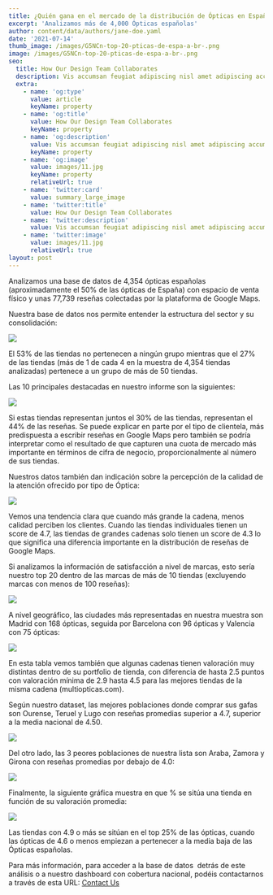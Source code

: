 ```yaml
---
title: ¿Quién gana en el mercado de la distribución de Ópticas en España?
excerpt: 'Analizamos más de 4,000 Ópticas españolas'
author: content/data/authors/jane-doe.yaml
date: '2021-07-14'
thumb_image: /images/G5NCn-top-20-pticas-de-espa-a-br-.png
image: /images/G5NCn-top-20-pticas-de-espa-a-br-.png
seo:
  title: How Our Design Team Collaborates
  description: Vis accumsan feugiat adipiscing nisl amet adipiscing accumsan.
  extra:
    - name: 'og:type'
      value: article
      keyName: property
    - name: 'og:title'
      value: How Our Design Team Collaborates
      keyName: property
    - name: 'og:description'
      value: Vis accumsan feugiat adipiscing nisl amet adipiscing accumsan.
      keyName: property
    - name: 'og:image'
      value: images/11.jpg
      keyName: property
      relativeUrl: true
    - name: 'twitter:card'
      value: summary_large_image
    - name: 'twitter:title'
      value: How Our Design Team Collaborates
    - name: 'twitter:description'
      value: Vis accumsan feugiat adipiscing nisl amet adipiscing accumsan.
    - name: 'twitter:image'
      value: images/11.jpg
      relativeUrl: true
layout: post
---
```

Analizamos una base de datos de 4,354 ópticas españolas (aproximadamente el 50% de las ópticas de España) con espacio de venta físico y unas 77,739 reseñas colectadas por la plataforma de Google Maps.

Nuestra base de datos nos permite entender la estructura del sector y su consolidación:

![](https://lh3.googleusercontent.com/7umQTUhCXJqbhPYpgEdVCj9XhMm9upcPVd40q8ihk2DUrbGrpbluimyj-\_hdS0eLHdnk3sc7S67gZfAw3mxpb1-3Zb9Ql10g1kMoOfp4DUBOCcW8X9Mt0mJMQTlo93WvyJbUw14F)

El 53% de las tiendas no pertenecen a ningún grupo mientras que el 27% de las tiendas (más de 1 de cada 4 en la muestra de 4,354 tiendas analizadas) pertenece a un grupo de más de 50 tiendas.

Las 10 principales destacadas en nuestro informe son la siguientes:

![](https://lh6.googleusercontent.com/Wf5ZhnzoYug8W7ifMj5UIRwwGTSnkp6ll8LSe5JYtW_VLQRmm-s5q3sB0rirglZpbEH55FoC490cz-O4gCBrF1pXsgXOCVbyiHO0IB7JAHMO50wrTSw9UIkzTiCrs8TG0BR44sy8)

Si estas tiendas representan juntos el 30% de las tiendas, representan el 44% de las reseñas. Se puede explicar en parte por el tipo de clientela, más predispuesta a escribir reseñas en Google Maps pero también se podría interpretar como el resultado de que capturen una cuota de mercado más importante en términos de cifra de negocio, proporcionalmente al número de sus tiendas.

Nuestros datos también dan indicación sobre la percepción de la calidad de la atención ofrecido por tipo de Óptica:

![](https://lh5.googleusercontent.com/9ToIoa9M9yJK5cjKRgU057LhavhqDQkSsSAAyImMFToRnrH5MCeOjNtqVqnABwiL3Tmt16JwiPkRBiwWwWMEyHt1MaMeDclikYu-zmAVveBEm3zR2gxLYMC8IvpofNJNglaYxYAI)

Vemos una tendencia clara que cuando más grande la cadena, menos calidad perciben los clientes. Cuando las tiendas individuales tienen un score de 4.7, las tiendas de grandes cadenas solo tienen un score de 4.3 lo que significa una diferencia importante en la distribución de reseñas de Google Maps.

Si analizamos la información de satisfacción a nivel de marcas, esto sería nuestro top 20 dentro de las marcas de más de 10 tiendas (excluyendo marcas con menos de 100 reseñas):

![](https://lh4.googleusercontent.com/zjbca6AbYrCe6ekF586qVIT0Cx0WjkKw5reKmlvC\_3uXdHDaW2eWHg7Cluy4YQ-MZntoO2rhRvKbKUMhhG09nTYOp5P0wcoBO-ChZsrgbafnjmKO1t6royBy3qTsIXvUV1n12Ktz)

A nivel geográfico, las ciudades más representadas en nuestra muestra son Madrid con 168 ópticas, seguida por Barcelona con 96 ópticas y Valencia con 75 ópticas:

![](https://lh5.googleusercontent.com/3AQVoT59L_DjxX5JGF_bcvS0QPa1DnC0CS-2STYMIHB7gP2f7Y-Si7CdyJb3OZU8KAjSdifRcVLDBzS5QAN7e1AmM29Z68Sh7qQTlnT7tNNmbP9LjvjCCl2e7nO9RAkJh5NBU99w)

En esta tabla vemos también que algunas cadenas tienen valoración muy distintas dentro de su portfolio de tienda, con diferencia de hasta 2.5 puntos con valoración mínima de 2.9 hasta 4.5 para las mejores tiendas de la misma cadena (multiopticas.com).

Según nuestro dataset, las mejores poblaciones donde comprar sus gafas son Ourense, Teruel y Lugo con reseñas promedias superior a 4.7, superior a la media nacional de 4.50.

![](https://lh5.googleusercontent.com/iAOZwmp7CW-JXWIdjO1F42h5c38n2uK-v6bHESv4yAfqV1a6JuUYW0bTinw2upIvhOpznYoK1tAE_snV1kA1\_Ki6tJGjv4Tnhl1beSrClI4tw4AlDY5Bt1MwVszaKmpkX-5J2g4F)

Del otro lado, las 3 peores poblaciones de nuestra lista son Araba, Zamora y Girona con reseñas promedias por debajo de 4.0:

![](https://lh5.googleusercontent.com/9zQEIijX2sE3o0ogHGDkeJFJBck-9n3wFplzuYs0l1XKpg93Q3uTuw2hoy3cYEaI73-qm4K0legiYWayHDuryZrMuM-z5kXd4\_TBuNrRSuZSAGLo8b\_4VOAX7IzSCvEU1ory--B\_)



Finalmente, la siguiente gráfica muestra en que % se sitúa una tienda en función de su valoración promedia:

![](https://lh5.googleusercontent.com/7qwGJ3fad22x5o4inHqKtjPYyPemvfcdG58SoUikCc-bYI21ssuUyMnvuU9HfoU7z-9XPJUEMNi-ni1\_nSBSUvvJUho0DU41h3WW0LnElu4b2lw8ErkLICy3RbS5ytxyNl4QY_GC)

Las tiendas con 4.9 o más se sitúan en el top 25% de las ópticas, cuando las ópticas de 4.6 o menos empiezan a pertenecer a la media baja de las Ópticas españolas.

Para más información, para acceder a la base de datos  detrás de este análisis o a nuestro dashboard con cobertura nacional, podéis contactarnos a través de esta URL: [Contact Us](https://pie2re.typeform.com/to/bqJ0ieF7)
